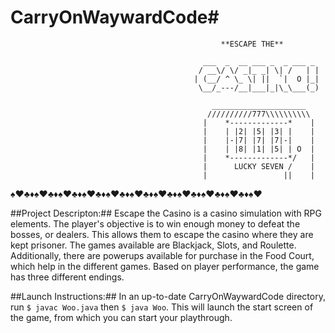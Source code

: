 # CarryOnWaywardCode#

                                                   **ESCAPE THE**
```
                                           ___  _  __ ___ _  _ ___ _    
                                          / __\/ \/ _|_ _| \| /   | |   
                                         | (__/ ^ \_ \| ||  `|  O |_|    
                                          \__/_---/__|___|_|\_\___(_)    
```
```
                                             _____________________    
                                            //////////777\\\\\\\\\\    
                                           |    *-------------*    |    
                                           |    | |2| |5| |3| |    |    
                                           |    |-|7| |7| |7|-|    |    
                                           |    | |8| |1| |5| | O  |    
                                           |    *-------------*/   |    
                                           |      LUCKY SEVEN /    |    
                                           |                 ||    |
```

:spades::hearts::clubs::diamonds::spades::hearts::clubs::diamonds::spades::hearts::clubs::diamonds::spades::hearts::clubs::diamonds::spades::hearts::clubs::diamonds::spades::hearts::clubs::diamonds::spades::hearts::clubs::diamonds::spades::hearts::clubs::diamonds::spades::hearts::clubs::diamonds::spades::hearts::clubs::diamonds::spades::hearts:


##Project Descripton:##
Escape the Casino is a casino simulation with RPG elements. The player's objective is to win enough money to defeat the bosses, or dealers. This allows them to escape the casino where they are kept prisoner. The games available are Blackjack, Slots, and Roulette. Additionally, there are powerups available for purchase in the Food Court, which help in the different games. Based on player performance, the game has three different endings.

##Launch Instructions:##
In an up-to-date CarryOnWaywardCode directory, run `$ javac Woo.java` then `$ java Woo`. This will launch the start screen of the game, from which you can start your playthrough.